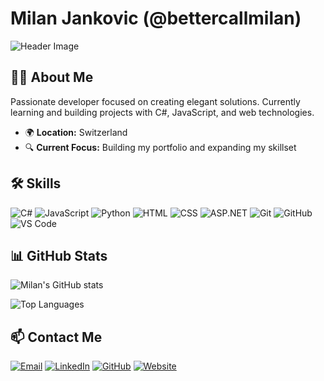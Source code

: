 # Milan Jankovic (@bettercallmilan)

![Header Image](https://img.shields.io/badge/Developer-Milan%20Jankovic-58a6ff?style=for-the-badge)

## 👨‍💻 About Me

Passionate developer focused on creating elegant solutions. Currently learning and building projects with C#, JavaScript, and web technologies.

- 🌍 **Location:** Switzerland
- 🔍 **Current Focus:** Building my portfolio and expanding my skillset

## 🛠️ Skills

![C#](https://img.shields.io/badge/C%23-7b2f7d?style=for-the-badge&logo=c-sharp&logoColor=white)
![JavaScript](https://img.shields.io/badge/JavaScript-F7DF1E?style=for-the-badge&logo=javascript&logoColor=black)
![Python](https://img.shields.io/badge/Python-3776AB?style=for-the-badge&logo=python&logoColor=white)
![HTML](https://img.shields.io/badge/HTML5-E34F26?style=for-the-badge&logo=html5&logoColor=white)
![CSS](https://img.shields.io/badge/CSS3-1572B6?style=for-the-badge&logo=css3&logoColor=white)
![ASP.NET](https://img.shields.io/badge/ASP.NET-512BD4?style=for-the-badge&logo=dotnet&logoColor=white)
![Git](https://img.shields.io/badge/Git-F05032?style=for-the-badge&logo=git&logoColor=white)
![GitHub](https://img.shields.io/badge/GitHub-181717?style=for-the-badge&logo=github&logoColor=white)
![VS Code](https://img.shields.io/badge/VS%20Code-007ACC?style=for-the-badge&logo=visual-studio-code&logoColor=white)

## 📊 GitHub Stats

![Milan's GitHub stats](https://github-readme-stats.vercel.app/api?username=bettercallmilan&show_icons=true&theme=github_dark)

![Top Languages](https://github-readme-stats.vercel.app/api/top-langs/?username=bettercallmilan&layout=compact&theme=github_dark)

## 📫 Contact Me

[![Email](https://img.shields.io/badge/Email-58a6ff?style=for-the-badge&logo=protonmail)](mailto:jankovic.milan@proton.me)
[![LinkedIn](https://img.shields.io/badge/LinkedIn-0A66C2?style=for-the-badge&logo=linkedin)](https://linkedin.com/in/milan--jankovic)
[![GitHub](https://img.shields.io/badge/GitHub-181717?style=for-the-badge&logo=github)](https://github.com/bettercallmilan)
[![Website](https://img.shields.io/badge/Website-58a6ff?style=for-the-badge&logo=google-chrome)](https://bettercallmilan.github.io)
